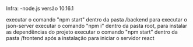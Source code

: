 Infra:
-node.js versão 10.16.1

executar o comando "npm start" dentro da pasta /backend para executar o json-server
executar o comando "npm i" dentro da pasta root, para instalar as dependências do projeto
executar o comando "npm start" dentro da pasta /frontend após a instalação para iniciar o servidor react
